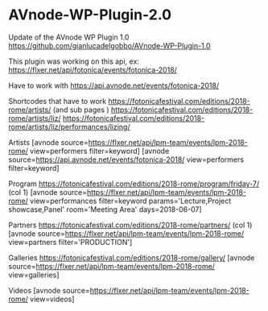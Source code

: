 # AVnode-WP-Plugin-2.0

Update of the AVnode WP Plugin 1.0
https://github.com/gianlucadelgobbo/AVnode-WP-Plugin-1.0

This plugin was working on this api, ex:
https://flxer.net/api/fotonica/events/fotonica-2018/

Have to work with
https://api.avnode.net/events/fotonica-2018/

Shortcodes that have to work
https://fotonicafestival.com/editions/2018-rome/artists/ (and sub pages )
https://fotonicafestival.com/editions/2018-rome/artists/liz/
https://fotonicafestival.com/editions/2018-rome/artists/liz/performances/lizing/

Artists
[avnode source=https://flxer.net/api/lpm-team/events/lpm-2018-rome/ view=performers filter=keyword]
[avnode source=https://api.avnode.net/events/fotonica-2018/
 view=performers filter=keyword]

Program
https://fotonicafestival.com/editions/2018-rome/program/friday-7/ (col 1)
[avnode source=https://flxer.net/api/lpm-team/events/lpm-2018-rome/ view=performances filter=keyword params='Lecture,Project showcase,Panel' room='Meeting Area' days=2018-06-07]

Partners
https://fotonicafestival.com/editions/2018-rome/partners/ (col 1)
[avnode source=https://flxer.net/api/lpm-team/events/lpm-2018-rome/ view=partners filter='PRODUCTION']

Galleries
https://fotonicafestival.com/editions/2018-rome/gallery/ 
[avnode source=https://flxer.net/api/lpm-team/events/lpm-2018-rome/ view=galleries]

Videos
[avnode source=https://flxer.net/api/lpm-team/events/lpm-2018-rome/ view=videos]


